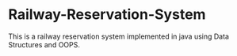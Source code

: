 # Railway-Reservation-System

This is a railway reservation system implemented in java using Data Structures and OOPS.

